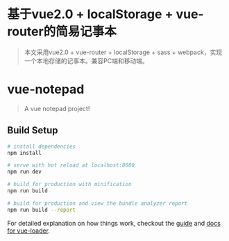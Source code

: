 # 基于vue2.0 + localStorage + vue-router的简易记事本

> 本文采用vue2.0 + vue-router + localStorage + sass + webpack，实现一个本地存储的记事本。兼容PC端和移动端。

# vue-notepad

> A vue notepad project!

## Build Setup

``` bash
# install dependencies
npm install

# serve with hot reload at localhost:8080
npm run dev

# build for production with minification
npm run build

# build for production and view the bundle analyzer report
npm run build --report
```

For detailed explanation on how things work, checkout the [guide](http://vuejs-templates.github.io/webpack/) and [docs for vue-loader](http://vuejs.github.io/vue-loader).
